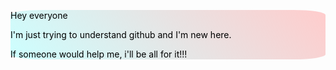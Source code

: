 <html>
<body>
<style>
  div {
  color: black;
  background: linear-gradient(45deg, #CCFFFF, #FFCCCC);
  border-color: black;
  border-width: 3px;
  border-radius: 10%;
 }
  </style>
<div>
<p>Hey everyone
<p>I'm just trying to understand github and I'm new here.
<p>If someone would help me, i'll be all for it!!!
</div>
  </body>
</html>
